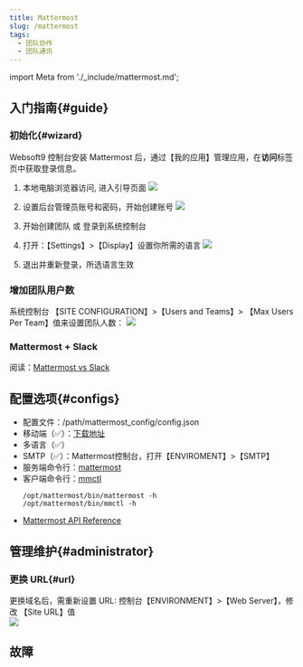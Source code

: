 ```yaml
---
title: Mattermost
slug: /mattermost
tags:
  - 团队协作
  - 团队通讯
---
```


import Meta from './_include/mattermost.md';

<Meta name="meta" />

## 入门指南{#guide}

### 初始化{#wizard}

Websoft9 控制台安装 Mattermost 后，通过【我的应用】管理应用，在**访问**标签页中获取登录信息。  

1. 本地电脑浏览器访问, 进入引导页面
   ![](https://libs.websoft9.com/Websoft9/DocsPicture/en/mattermost/mattermost-install-websoft9.png)

2. 设置后台管理员账号和密码，开始创建账号
   ![](https://libs.websoft9.com/Websoft9/DocsPicture/en/mattermost/mattermost-createdaccount-websoft9.png)

3. 开始创建团队 或 登录到系统控制台

4. 打开：【Settings】>【Display】设置你所需的语言
   ![](https://libs.websoft9.com/Websoft9/DocsPicture/en/mattermost/mattermost-display-websoft9.png)

5. 退出并重新登录，所选语言生效

### 增加团队用户数

系统控制台 【SITE CONFIGURATION】>【Users and Teams】> 【Max Users Per Team】值来设置团队人数：
![](https://libs.websoft9.com/Websoft9/DocsPicture/en/mattermost/mattermost-maxusers-websoft9.png)

### Mattermost + Slack

阅读：[Mattermost vs Slack](https://mattermost.com/mattermost-vs-slack/)

## 配置选项{#configs}

- 配置文件：/path/mattermost_config/config.json
- 移动端（✅）：[下载地址](https://mattermost.com/download/#mattermostApps)
- 多语言（✅）
- SMTP（✅）：Mattermost控制台，打开【ENVIROMENT】>【SMTP】
- 服务端命令行：[mattermost](https://docs.mattermost.com/administration/command-line-tools.html)
- 客户端命令行：[mmctl](https://docs.mattermost.com/administration/mmctl-cli-tool.html)
  ```
  /opt/mattermost/bin/mattermost -h
  /opt/mattermost/bin/mmctl -h
  ```
- [Mattermost API Reference](https://api.mattermost.com/)

## 管理维护{#administrator}

### 更换 URL{#url}

更换域名后，需重新设置 URL: 控制台【ENVIRONMENT】>【Web Server】，修改 【Site URL】值   
  ![](https://libs.websoft9.com/Websoft9/DocsPicture/en/mattermost/mattermost-urlset-websoft9.png)

## 故障